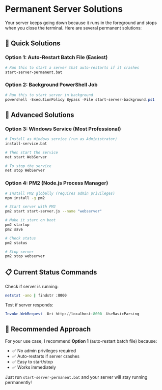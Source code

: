# Permanent Server Solutions

Your server keeps going down because it runs in the foreground and stops when you close the terminal. Here are several permanent solutions:

## 🚀 Quick Solutions

### Option 1: Auto-Restart Batch File (Easiest)
```bash
# Run this to start a server that auto-restarts if it crashes
start-server-permanent.bat
```

### Option 2: Background PowerShell Job
```powershell
# Run this to start server in background
powershell -ExecutionPolicy Bypass -File start-server-background.ps1
```

## 🔧 Advanced Solutions

### Option 3: Windows Service (Most Professional)
```bash
# Install as Windows service (run as Administrator)
install-service.bat

# Then start the service
net start WebServer

# To stop the service
net stop WebServer
```

### Option 4: PM2 (Node.js Process Manager)
```bash
# Install PM2 globally (requires admin privileges)
npm install -g pm2

# Start server with PM2
pm2 start start-server.js --name "webserver"

# Make it start on boot
pm2 startup
pm2 save

# Check status
pm2 status

# Stop server
pm2 stop webserver
```

## 📋 Current Status Commands

Check if server is running:
```bash
netstat -ano | findstr :8000
```

Test if server responds:
```powershell
Invoke-WebRequest -Uri http://localhost:8000 -UseBasicParsing
```

## 🎯 Recommended Approach

For your use case, I recommend **Option 1** (auto-restart batch file) because:
- ✅ No admin privileges required
- ✅ Auto-restarts if server crashes
- ✅ Easy to start/stop
- ✅ Works immediately

Just run `start-server-permanent.bat` and your server will stay running permanently!
